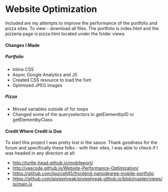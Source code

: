 # Website Optimization 

Included are my attempts to improve the performance of the portfolio and pizza sites. To view - download all files. The portfolio is index.html and the pizzeria page is pizza.html located under the folder views.

#### Changes I Made

##### Portfolio

* Inline CSS
* Async Google Analytics and JS
* Created CSS resource to load the font
* Optimized JPEG images

##### Pizza

* Moved variables outside of for loops
* Changed some of the queryselectors to getElementbyID or getElementbyClass


#### Credit Where Credit is Due

To start this project I was pretty lost in the sauce. Thank goodness for the forum and specifically these folks - with their sites, I was able to check if I was headed in any direction at all:

* http://turtle-head.github.io/mobileport/
* http://vascode.github.io/Website-Performance-Optimization/
* https://github.com/jpurcell45/frontend-nanodegree-mobile-portfolio
* https://github.com/pixiephreak/pixiephreak.github.io/blob/master/views/js/main.js

